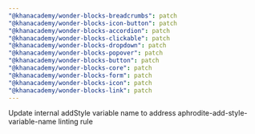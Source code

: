 ```yaml
---
"@khanacademy/wonder-blocks-breadcrumbs": patch
"@khanacademy/wonder-blocks-icon-button": patch
"@khanacademy/wonder-blocks-accordion": patch
"@khanacademy/wonder-blocks-clickable": patch
"@khanacademy/wonder-blocks-dropdown": patch
"@khanacademy/wonder-blocks-popover": patch
"@khanacademy/wonder-blocks-button": patch
"@khanacademy/wonder-blocks-core": patch
"@khanacademy/wonder-blocks-form": patch
"@khanacademy/wonder-blocks-icon": patch
"@khanacademy/wonder-blocks-link": patch
---
```


Update internal addStyle variable name to address aphrodite-add-style-variable-name linting rule
